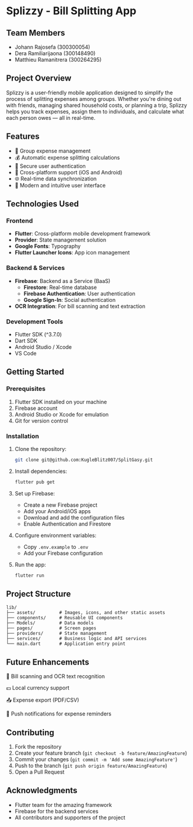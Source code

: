 # Splizzy - Bill Splitting App

## Team Members
- Johann Rajosefa (300300054)
- Dera Ramiliarijaona (300148490)
- Matthieu Ramanitrera (300264295)

## Project Overview
Splizzy is a user-friendly mobile application designed to simplify the process of splitting expenses among groups. Whether you're dining out with friends, managing shared household costs, or planning a trip, Splizzy helps you track expenses, assign them to individuals, and calculate what each person owes — all in real-time.

## Features
- 👥 Group expense management
- 💰 Automatic expense splitting calculations
- 🔐 Secure user authentication
- 📱 Cross-platform support (iOS and Android)
- 🌐 Real-time data synchronization
- 🎨 Modern and intuitive user interface

## Technologies Used
### Frontend
- **Flutter**: Cross-platform mobile development framework
- **Provider**: State management solution
- **Google Fonts**: Typography
- **Flutter Launcher Icons**: App icon management

### Backend & Services
- **Firebase**: Backend as a Service (BaaS)
  - **Firestore**: Real-time database
  - **Firebase Authentication**: User authentication
  - **Google Sign-In**: Social authentication
- **OCR Integration**: For bill scanning and text extraction

### Development Tools
- Flutter SDK (^3.7.0)
- Dart SDK
- Android Studio / Xcode
- VS Code

## Getting Started

### Prerequisites
1. Flutter SDK installed on your machine
2. Firebase account
3. Android Studio or Xcode for emulation
4. Git for version control

### Installation
1. Clone the repository:
   ```bash
   git clone git@github.com:KugleBlitz007/SplitGasy.git

2. Install dependencies:
   ```bash
   flutter pub get
   ```

3. Set up Firebase:
   - Create a new Firebase project
   - Add your Android/iOS apps
   - Download and add the configuration files
   - Enable Authentication and Firestore

4. Configure environment variables:
   - Copy `.env.example` to `.env`
   - Add your Firebase configuration

5. Run the app:
   ```bash
   flutter run
   ```

## Project Structure
```
lib/
├── assets/         # Images, icons, and other static assets
├── components/     # Reusable UI components
├── Models/         # Data models
├── pages/          # Screen pages
├── providers/      # State management
├── services/       # Business logic and API services
└── main.dart       # Application entry point
```
## Future Enhancements

   📸 Bill scanning and OCR text recognition

   💵 Local currency support

   📤 Expense export (PDF/CSV)

   🔔 Push notifications for expense reminders
## Contributing
1. Fork the repository
2. Create your feature branch (`git checkout -b feature/AmazingFeature`)
3. Commit your changes (`git commit -m 'Add some AmazingFeature'`)
4. Push to the branch (`git push origin feature/AmazingFeature`)
5. Open a Pull Request


## Acknowledgments
- Flutter team for the amazing framework
- Firebase for the backend services
- All contributors and supporters of the project
